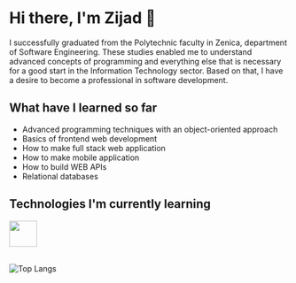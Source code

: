 # Hi there, I'm Zijad 👋

<p> I successfully graduated from the Polytechnic faculty in Zenica, department of Software Engineering. These studies enabled me to understand advanced concepts of programming and everything else that is necessary for a good start in the Information Technology sector. Based on that, I have a desire to become a professional in software development.</p>

## What have I learned so far

<ul>
  <li>Advanced programming techniques with an object-oriented approach</li>
  <li>Basics of frontend web development</li>
  <li>How to make full stack web application</li>
  <li>How to make mobile application</li>
  <li>How to build WEB APIs</li>
  <li>Relational databases</li>
</ul>

## Technologies I'm currently learning

<div display="flex">
  <img src="https://skillicons.dev/icons?i=react" width="50px" height="47px" />
</div>

<br>

![Top Langs](https://github-readme-stats.vercel.app/api/top-langs/?username=zijadddd&layout=compact&theme=dark)

